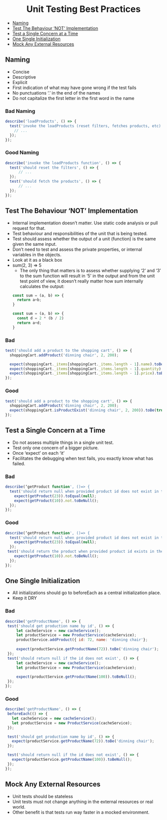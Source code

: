 <div align="center" markdown="1">
  <h1>Unit Testing Best Practices</h1>
</div>

- [Naming](#Naming)
- [Test The Behaviour ‘NOT’ Implementation](#Test-The-Behaviour-‘NOT’-Implementation)
- [Test a Single Concern at a Time](#Test-a-Single-Concern-at-a-Time)
- [One Single Initialization](#One-Single-Initialization)
- [Mock Any External Resources](#Mock-Any-External-Resources)

## Naming
- Concise
- Descriptive
- Explicit
- First indication of what may have gone wrong if the test fails
- No punctuations ‘.’ in the end of the names
- Do not capitalize the first letter in the first word in the name
### Bad Naming
```js
describe('loadProducts', () => {
  test('invoke the loadProducts (reset filters, fetches products, etc)', () => {
    // ...
  });
});
```
### Good Naming

```js
describe('invoke the loadProducts function', () => {
  test('should reset the filters', () => {
      // ...
  });
  test('should fetch the products', () => {
      // ...
  });
});
```
## Test The Behaviour ‘NOT’ Implementation
- Internal implementation doesn’t matter. Use static code analysis or pull request for that.
- Test behaviour and responsibilities of the unit that is being tested.
- Test should assess whether the output of a unit (function) is the same given the same input.
- Don’t need to test and assess the private properties, or internal variables in the objects.
- Look at it as a black box
- sum(2, 3) => 5 
  - The only thing that matters is to assess whether supplying ‘2’ and ‘3’ to the sum function will result in ‘5’ in the output and from the unit test point of view, it doesn’t really matter how sum internally calculates the output:
  ```js
  const sum = (a, b) => {
    return a+b;
  }
  ```
  ```js
  const sum = (a, b) => {
    const d = 2 * (b / 2) 
    return a+d;
  }
  ```
### Bad
```js
test('should add a product to the shopping cart', () => {
  shoppingCart.addProduct('dinning chair', 2, 200);

  expect(shoppingCart._items[shoppingCart._items.length - 1].name).toBe('dinning chair');
  expect(shoppingCart._items[shoppingCart._items.length - 1].quantity).toBe(2);
  expect(shoppingCart._items[shoppingCart._items.length - 1].price).toBe(200);
});
```
### Good
```js
test('should add a product to the shopping cart', () => {
  shoppingCart.addProduct('dinning chair', 2, 200);
  expect(shoppingCart.isProductExist('dinning chair', 2, 200)).toBe(true);
});
```
## Test a Single Concern at a Time
- Do not assess multiple things in a single unit test.
- Test only one concern of a bigger picture.
- Once ‘expect’ on each ‘it’
- Facilitates the debugging when test fails, you exactly know what has failed.

### Bad
```js
describe(‘getProduct function', ()=> {
  test('should return null when provided product id does not exist in the list and should return the product when provided product id exists in the list', () => {
    expect(getProduct(23)).toEqual(null);
    expect(getProduct(10)).not.toBeNull();
  }); 
});
```
### Good
```js
describe(‘getProduct function', ()=> {
  test('should return null when provided product id does not exist in the list', () => {
    expect(getProduct(23)).toEqual(null);
  }); 
 test('should return the product when provided product id exists in the list', () => {
    expect(getProduct(10)).not.toBeNull();
  }); 
});
```
## One Single Initialization
- All initializations should go to beforeEach as a central initialization place.
- Keep it DRY
### Bad
```js
describe('getProductName', () => {
 test('should get production name by id', () => {
     let cacheService = new cacheService();
     let productService = new ProductService(cacheService);
     productService.addProduct({ id: 72, name: 'dinning chair'};
  
     expect(productService.getProductName(72)).toBe('dinning chair');
 });
 test('should return null if the id does not exist', () => {
     let cacheService = new cacheService();
     let productService = new ProductService(cacheService);
  
     expect(productService.getProductName(100)).toBeNull();
 });     
});
```
### Good
```js
describe('getProductName', () => {
 beforeEach(() => {
   let cacheService = new cacheService();
   let productService = new ProductService(cacheService);
 });

 test('should get production name by id', () => {
   expect(productService.getProductName(72)).toBe('dinning chair');
 });

 test('should return null if the id does not exist', () => {
   expect(productService.getProductName(100)).toBeNull();
 });
});
```
## Mock Any External Resources

- Unit tests should be stateless
- Unit tests must not change anything in the external resources or real world.
- Other benefit is that tests run way faster in a mocked environment.
